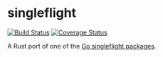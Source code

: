 # singleflight

[![Build Status](https://travis-ci.org/gsquire/singleflight.svg?branch=master)](https://travis-ci.org/gsquire/singleflight)
[![Coverage Status](https://coveralls.io/repos/github/gsquire/singleflight/badge.svg?branch=master)](https://coveralls.io/github/gsquire/singleflight?branch=master)

A Rust port of one of the [Go singleflight packages](https://github.com/golang/groupcache/blob/master/singleflight/singleflight.go).
